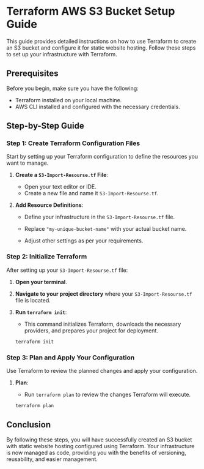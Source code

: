 # Terraform AWS S3 Bucket Setup Guide

This guide provides detailed instructions on how to use Terraform to create an S3 bucket and configure it for static website hosting. Follow these steps to set up your infrastructure with Terraform.

## Prerequisites

Before you begin, make sure you have the following:

- Terraform installed on your local machine.
- AWS CLI installed and configured with the necessary credentials.

## Step-by-Step Guide

### Step 1: Create Terraform Configuration Files

Start by setting up your Terraform configuration to define the resources you want to manage.

1. **Create a `S3-Import-Resourse.tf` File**:
   - Open your text editor or IDE.
   - Create a new file and name it `S3-Import-Resourse.tf`.

2. **Add Resource Definitions**:
   - Define your infrastructure in the `S3-Import-Resourse.tf` file. 

    - Replace `"my-unique-bucket-name"` with your actual bucket name.
    - Adjust other settings as per your requirements.

### Step 2: Initialize Terraform

After setting up your `S3-Import-Resourse.tf` file:

1. **Open your terminal**.
2. **Navigate to your project directory** where your `S3-Import-Resourse.tf` file is located.
3. **Run `terraform init`**:
    - This command initializes Terraform, downloads the necessary providers, and prepares your project for deployment.

    ```bash
    terraform init
    ```

### Step 3: Plan and Apply Your Configuration

Use Terraform to review the planned changes and apply your configuration.

1. **Plan**:
   - Run `terraform plan` to review the changes Terraform will execute.
   
    ```bash
    terraform plan
    ```


## Conclusion

By following these steps, you will have successfully created an S3 bucket with static website hosting configured using Terraform. Your infrastructure is now managed as code, providing you with the benefits of versioning, reusability, and easier management.

